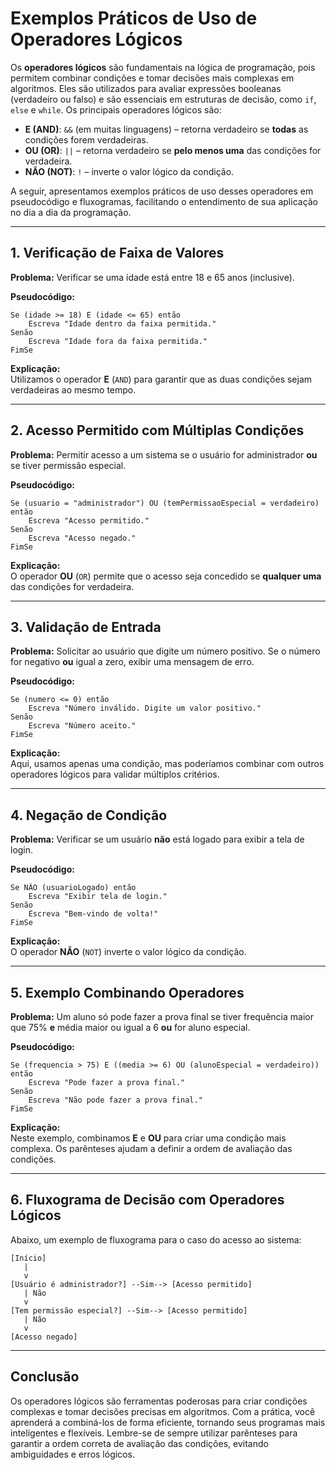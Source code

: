 # Exemplos Práticos de Uso de Operadores Lógicos

Os **operadores lógicos** são fundamentais na lógica de programação, pois permitem combinar condições e tomar decisões mais complexas em algoritmos. Eles são utilizados para avaliar expressões booleanas (verdadeiro ou falso) e são essenciais em estruturas de decisão, como `if`, `else` e `while`. Os principais operadores lógicos são:

- **E (AND)**: `&&` (em muitas linguagens) – retorna verdadeiro se **todas** as condições forem verdadeiras.
- **OU (OR)**: `||` – retorna verdadeiro se **pelo menos uma** das condições for verdadeira.
- **NÃO (NOT)**: `!` – inverte o valor lógico da condição.

A seguir, apresentamos exemplos práticos de uso desses operadores em pseudocódigo e fluxogramas, facilitando o entendimento de sua aplicação no dia a dia da programação.

---

## 1. Verificação de Faixa de Valores

**Problema:** Verificar se uma idade está entre 18 e 65 anos (inclusive).

**Pseudocódigo:**
```plaintext
Se (idade >= 18) E (idade <= 65) então
    Escreva "Idade dentro da faixa permitida."
Senão
    Escreva "Idade fora da faixa permitida."
FimSe
```

**Explicação:**  
Utilizamos o operador **E** (`AND`) para garantir que as duas condições sejam verdadeiras ao mesmo tempo.

---

## 2. Acesso Permitido com Múltiplas Condições

**Problema:** Permitir acesso a um sistema se o usuário for administrador **ou** se tiver permissão especial.

**Pseudocódigo:**
```plaintext
Se (usuario = "administrador") OU (temPermissaoEspecial = verdadeiro) então
    Escreva "Acesso permitido."
Senão
    Escreva "Acesso negado."
FimSe
```

**Explicação:**  
O operador **OU** (`OR`) permite que o acesso seja concedido se **qualquer uma** das condições for verdadeira.

---

## 3. Validação de Entrada

**Problema:** Solicitar ao usuário que digite um número positivo. Se o número for negativo **ou** igual a zero, exibir uma mensagem de erro.

**Pseudocódigo:**
```plaintext
Se (numero <= 0) então
    Escreva "Número inválido. Digite um valor positivo."
Senão
    Escreva "Número aceito."
FimSe
```

**Explicação:**  
Aqui, usamos apenas uma condição, mas poderíamos combinar com outros operadores lógicos para validar múltiplos critérios.

---

## 4. Negação de Condição

**Problema:** Verificar se um usuário **não** está logado para exibir a tela de login.

**Pseudocódigo:**
```plaintext
Se NÃO (usuarioLogado) então
    Escreva "Exibir tela de login."
Senão
    Escreva "Bem-vindo de volta!"
FimSe
```

**Explicação:**  
O operador **NÃO** (`NOT`) inverte o valor lógico da condição.

---

## 5. Exemplo Combinando Operadores

**Problema:** Um aluno só pode fazer a prova final se tiver frequência maior que 75% **e** média maior ou igual a 6 **ou** for aluno especial.

**Pseudocódigo:**
```plaintext
Se (frequencia > 75) E ((media >= 6) OU (alunoEspecial = verdadeiro)) então
    Escreva "Pode fazer a prova final."
Senão
    Escreva "Não pode fazer a prova final."
FimSe
```

**Explicação:**  
Neste exemplo, combinamos **E** e **OU** para criar uma condição mais complexa. Os parênteses ajudam a definir a ordem de avaliação das condições.

---

## 6. Fluxograma de Decisão com Operadores Lógicos

Abaixo, um exemplo de fluxograma para o caso do acesso ao sistema:

```
[Início]
   |
   v
[Usuário é administrador?] --Sim--> [Acesso permitido]
   | Não
   v
[Tem permissão especial?] --Sim--> [Acesso permitido]
   | Não
   v
[Acesso negado]
```

---

## Conclusão

Os operadores lógicos são ferramentas poderosas para criar condições complexas e tomar decisões precisas em algoritmos. Com a prática, você aprenderá a combiná-los de forma eficiente, tornando seus programas mais inteligentes e flexíveis. Lembre-se de sempre utilizar parênteses para garantir a ordem correta de avaliação das condições, evitando ambiguidades e erros lógicos.